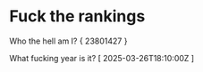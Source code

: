# Fuck the rankings

Who the hell am I?
{ 23801427 }

What fucking year is it?
[ 2025-03-26T18:10:00Z ]
